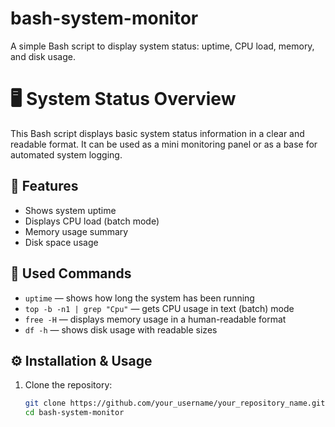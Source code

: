 # bash-system-monitor
A simple Bash script to display system status: uptime, CPU load, memory, and disk usage.
# 🖥 System Status Overview

This Bash script displays basic system status information in a clear and readable format. It can be used as a mini monitoring panel or as a base for automated system logging.

## 🚀 Features

- Shows system uptime
- Displays CPU load (batch mode)
- Memory usage summary
- Disk space usage

## 📄 Used Commands

- `uptime` — shows how long the system has been running
- `top -b -n1 | grep "Cpu"` — gets CPU usage in text (batch) mode
- `free -H` — displays memory usage in a human-readable format
- `df -h` — shows disk usage with readable sizes

## ⚙️ Installation & Usage

1. Clone the repository:
   ```bash
   git clone https://github.com/your_username/your_repository_name.git
   cd bash-system-monitor
